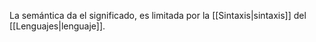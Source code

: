 La semántica da el significado, es limitada por la [[Sintaxis|sintaxis]] del [[Lenguajes|lenguaje]].